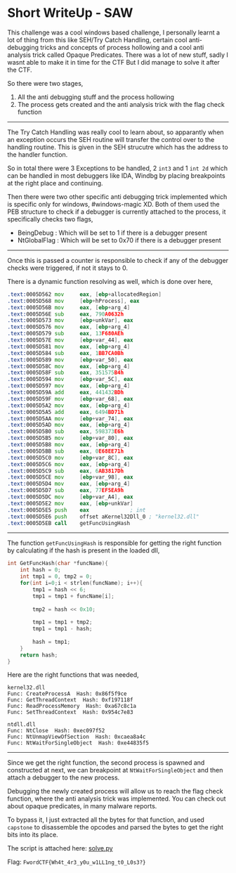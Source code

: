 # Short WriteUp - SAW

This challenge was a cool windows based challenge, I personally learnt a lot of thing from this like SEH/Try Catch Handling, certain cool anti-debugging tricks
and concepts of process hollowing and a cool anti analysis trick called Opaque Predicates. There was a lot of new stuff, sadly I wasnt able to make it in time for the CTF
But I did manage to solve it after the CTF.

So there were two stages,

1. All the anti debugging stuff and the process hollowing
2. The process gets created and the anti analysis trick with the flag check function

---

The Try Catch Handling was really cool to learn about, so apparantly when an exception occurs the SEH routine will transfer the control
over to the handling routine. This is given in the SEH strucutre which has the address to the handler function.

So in total there were 3 Exceptions to be handled, 2 `int3` and 1 `int 2d` which can be handled in most debuggers like IDA, Windbg by placing breakpoints at the 
right place and continuing.

Then there were two other specific anti debugging trick implemented which is specific only for windows, #windows-magic XD. Both of them used the PEB structure
to check if a debugger is currently attached to the process, it specifically checks two flags,

- BeingDebug : Which will be set to 1 if there is a debugger present 
- NtGlobalFlag : Which will be set to 0x70 if there is a debugger present

---

Once this is passed a counter is responsible to check if any of the debugger checks were triggered, if not it stays to 0.

There is a dynamic function resolving as well, which is done over here,
```asm
.text:0005D562 mov     eax, [ebp+allocatedRegion]
.text:0005D568 mov     [ebp+hProcess], eax
.text:0005D56B mov     eax, [ebp+arg_4]
.text:0005D56E sub     eax, 790A0632h
.text:0005D573 mov     [ebp+unkVar], eax
.text:0005D576 mov     eax, [ebp+arg_4]
.text:0005D579 sub     eax, 13F680AEh
.text:0005D57E mov     [ebp+var_44], eax
.text:0005D581 mov     eax, [ebp+arg_4]
.text:0005D584 sub     eax, 1BB7CA0Bh
.text:0005D589 mov     [ebp+var_50], eax
.text:0005D58C mov     eax, [ebp+arg_4]
.text:0005D58F sub     eax, 351575B4h
.text:0005D594 mov     [ebp+var_5C], eax
.text:0005D597 mov     eax, [ebp+arg_4]
.text:0005D59A add     eax, 441432BDh
.text:0005D59F mov     [ebp+var_68], eax
.text:0005D5A2 mov     eax, [ebp+arg_4]
.text:0005D5A5 add     eax, 6494BD71h
.text:0005D5AA mov     [ebp+var_74], eax
.text:0005D5AD mov     eax, [ebp+arg_4]
.text:0005D5B0 sub     eax, 598373E6h
.text:0005D5B5 mov     [ebp+var_80], eax
.text:0005D5B8 mov     eax, [ebp+arg_4]
.text:0005D5BB sub     eax, 0E68EE71h
.text:0005D5C0 mov     [ebp+var_8C], eax
.text:0005D5C6 mov     eax, [ebp+arg_4]
.text:0005D5C9 sub     eax, 6AB3817Dh
.text:0005D5CE mov     [ebp+var_98], eax
.text:0005D5D4 mov     eax, [ebp+arg_4]
.text:0005D5D7 sub     eax, 77EF5EA9h
.text:0005D5DC mov     [ebp+var_A4], eax
.text:0005D5E2 mov     eax, [ebp+unkVar]
.text:0005D5E5 push    eax             ; int
.text:0005D5E6 push    offset aKernel32Dll_0 ; "kernel32.dll"
.text:0005D5EB call    getFuncUsingHash
```

---

The function `getFuncUsingHash` is responsible for getting the right function by calculating if the hash is present in the loaded dll, 
```c
int GetFuncHash(char *funcName){
    int hash = 0;
    int tmp1 = 0, tmp2 = 0;
    for(int i=0;i < strlen(funcName); i++){
        tmp1 = hash << 6;
        tmp1 = tmp1 + funcName[i];
        
        tmp2 = hash << 0x10;
        
        tmp1 = tmp1 + tmp2;
        tmp1 = tmp1 - hash;
        
        hash = tmp1;
    }
    return hash;
}
```

Here are the right functions that was needed,
```
kernel32.dll
Func: CreateProcessA  Hash: 0x86f5f9ce
Func: GetThreadContext  Hash: 0xf197118f
Func: ReadProcessMemory  Hash: 0xa67c8c1a
Func: SetThreadContext  Hash: 0x954c7e83

ntdll.dll
Func: NtClose  Hash: 0xec097f52
Func: NtUnmapViewOfSection  Hash: 0xcaea8a4c
Func: NtWaitForSingleObject  Hash: 0xe44835f5
```

---

Since we get the right function, the second process is spawned and constructed at next, we can breakpoint at `NtWaitForSingleObject` and then attach a debugger to the 
new process.

Debugging the newly created process will allow us to reach the flag check function, where the anti analysis trick was implemented. 
You can check out about opaque predicates, in many malware reports.

To bypass it, I just extracted all the bytes for that function, and used `capstone` to disassemble the opcodes and parsed the bytes to get the right bits into
its place.

The script is attached here: [solve.py](https://github.com/AmunRha/WriteUps/blob/main/FWORDCTF21/SAW/solve.py)

Flag: `FwordCTF{Wh4t_4r3_y0u_w1LL1ng_t0_L0s3?}`


